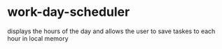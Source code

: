 # work-day-scheduler
displays the hours of the day and allows the user to save taskes to each hour in local memory
